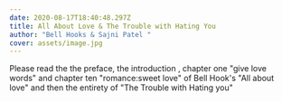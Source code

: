 ```yaml
---
date: 2020-08-17T18:40:48.297Z
title: All About Love & The Trouble with Hating You
author: "Bell Hooks & Sajni Patel "
cover: assets/image.jpg
---
```

Please read the the preface, the introduction , chapter one "give love words" and chapter ten "romance:sweet love" of Bell Hook's "All about love" and then the entirety of "The Trouble with Hating you"